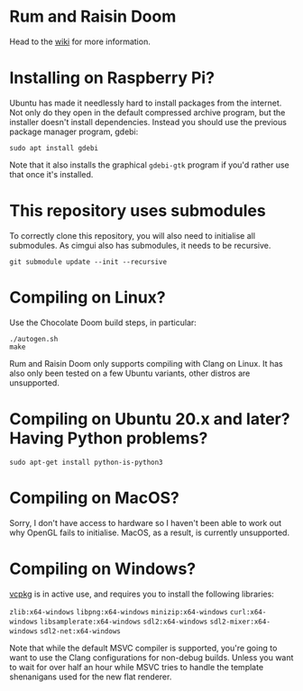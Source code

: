 # Rum and Raisin Doom

Head to the [wiki](https://github.com/GooberMan/rum-and-raisin-doom/wiki) for more information.

# Installing on Raspberry Pi?

Ubuntu has made it needlessly hard to install packages from the internet. Not only do they open in the default compressed archive program, but the installer doesn't install dependencies. Instead you should use the previous package manager program, gdebi:

```
sudo apt install gdebi
```

Note that it also installs the graphical `gdebi-gtk` program if you'd rather use that once it's installed.

# This repository uses submodules

To correctly clone this repository, you will also need to initialise all submodules. As cimgui also has submodules, it needs to be recursive.

```
git submodule update --init --recursive
```

# Compiling on Linux?

Use the Chocolate Doom build steps, in particular:
```
./autogen.sh
make
```

Rum and Raisin Doom only supports compiling with Clang on Linux. It has also only been tested on a few Ubuntu variants, other distros are unsupported.

# Compiling on Ubuntu 20.x and later? Having Python problems?

```
sudo apt-get install python-is-python3
```

# Compiling on MacOS?

Sorry, I don't have access to hardware so I haven't been able to work out why OpenGL fails to initialise. MacOS, as a result, is currently unsupported.

# Compiling on Windows?

[vcpkg](https://github.com/Microsoft/vcpkg/) is in active use, and requires you to install the following libraries:

`zlib:x64-windows`
`libpng:x64-windows`
`minizip:x64-windows`
`curl:x64-windows`
`libsamplerate:x64-windows`
`sdl2:x64-windows`
`sdl2-mixer:x64-windows`
`sdl2-net:x64-windows`

Note that while the default MSVC compiler is supported, you're going to want to use the Clang configurations for non-debug builds. Unless you want to wait for over half an hour while MSVC tries to handle the template shenanigans used for the new flat renderer.
